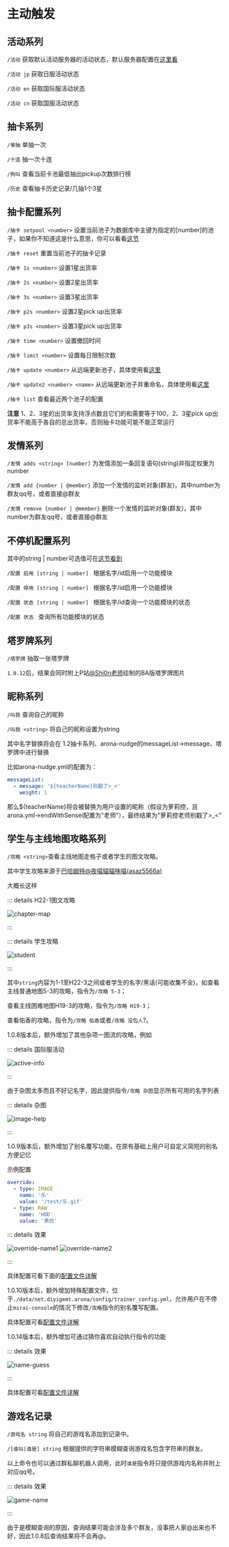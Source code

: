 # 主动触发

## 活动系列

`/活动` 获取默认活动服务器的活动状态，默认服务器配置在[这里看](/v1/config/base-config#default-activity)

`/活动 jp` 获取日服活动状态

`/活动 en` 获取国际服活动状态

`/活动 cn` 获取国服活动状态

## 抽卡系列

`/单抽` 单抽一次

`/十连` 抽一次十连

`/狗叫` 查看当前卡池最低抽出pickup次数排行榜

`/历史` 查看抽卡历史记录/几抽1个3星

## 抽卡配置系列

`/抽卡 setpool <number>`  设置当前池子为数据库中主键为指定的[number]的池子，如果你不知道这是什么意思，你可以看看[这节](../config/database#setpool-config)

`/抽卡 reset` 重置当前池子的抽卡记录

`/抽卡 1s <number>` 设置1星出货率

`/抽卡 2s <number>` 设置2星出货率

`/抽卡 3s <number>` 设置3星出货率

`/抽卡 p2s <number>` 设置2星pick up出货率

`/抽卡 p3s <number>` 设置3星pick up出货率

`/抽卡 time <number>` 设置撤回时间

`/抽卡 limit <number>` 设置每日限制次数

`/抽卡 update <number>` 从远端更新池子，具体使用看[这里](./remote#remote-pool-update)

`/抽卡 update2 <number> <name>` 从远端更新池子并重命名，具体使用看[这里](./remote#remote-pool-update)

`/抽卡 list` 查看最近两个池子的配置

**注意** 1、2、3星的出货率支持浮点数且它们的和需要等于100，2、3星pick up出货率不能高于各自的总出货率，否则抽卡功能可能不能正常运行

## 发情系列

`/发情 adds <string> [number]`  为发情添加一条回复语句(string)并指定权重为number

`/发情 add {number | @member}` 添加一个发情的监听对象(群友)，其中number为群友qq号，或者直接@群友

`/发情 remove {number | @member}` 删除一个发情的监听对象(群友)，其中number为群友qq号，或者直接@群友

## 不停机配置系列

其中的string | number可选值可在[这节看到](/v1/config/base-config#service-names)

`/配置 启用 [string | number] ` 根据名字/id启用一个功能模块

`/配置 停用 [string | number] ` 根据名字/id启用一个功能模块

`/配置 状态 [string | number] ` 根据名字/id查询一个功能模块的状态

`/配置 状态 `  查询所有功能模块的状态

## 塔罗牌系列

`/塔罗牌` 抽取一张塔罗牌

`1.0.12`后，结果会同时附上P站[@Shi0n老师](https://www.pixiv.net/users/4150140)绘制的BA版塔罗牌图片

## 昵称系列<a id="call_me"> </a>

`/叫我` 查询自己的昵称

`/叫我 <string>` 将自己的昵称设置为string

其中名字替换将会在 1.2抽卡系列、arona-nudge的messageList->message、塔罗牌中进行替换

比如arona-nudge.yml的配置为：

```yaml
messageList:
  - message: '${teacherName}别戳了>_<'
    weight: 1
```

那么${teacherName}将会被替换为用户设置的昵称（假设为萝莉控，且arona.yml->endWithSensei配置为"老师"），最终结果为"萝莉控老师别戳了>_<"

## 学生与主线地图攻略系列<a id="main-map"> </a>

`/攻略 <string>`查看主线地图走格子或者学生的图文攻略。

其中学生攻略来源于[巴哈姆特@夜喵貓貓咪喵(asaz5566a)](https://wall.gamer.com.tw/user.php?userId=asaz5566a)

大概长这样

::: details H22-1图文攻略

<img src="/image/guide/chapter-map.webp" alt="chapter-map" />

:::

::: details 学生攻略

<img src="/image/guide/student.webp" alt="student" />

:::

其中`string`内容为1-1至H22-3之间或者学生的名字/黑话(可能收集不全)，如查看主线普通地图5-3的攻略，指令为`/攻略 5-3`；

查看主线困难地图H19-3的攻略，指令为`/攻略 H19-3`；

查看佑香的攻略，指令为`/攻略 佑香`或者`/攻略 没包人`?。

1.0.8版本后，额外增加了其他杂项一图流的攻略，例如

::: details 国际服活动

<img src="/image/guide/active-info.webp" alt="active-info" />

:::

由于杂图太多而且不好记名字，因此提供指令`/攻略 杂图`显示所有可用的名字列表

::: details 杂图

<img src="/image/command/image-help.webp" alt="image-help" />

:::

1.0.9版本后，额外增加了别名覆写功能，在原有基础上用户可自定义简短的别名方便记忆<a id="other-name"> </a>

示例配置

```yaml
override:
  - type: IMAGE
    name: '乐'
    value: '/test/乐.gif'
  - type: RAW
    name: 'HOD'
    value: '黑白'
```

::: details 效果

<img src="/image/command/override-name1.webp" alt="override-name1" />
<img src="/image/config/override-name2.webp" alt="override-name2" />

:::

具体配置可看下面的[配置文件详解](#other-name-config)

1.0.10版本后，额外增加特殊配置文件，位于`./data/net.diyigemt.arona/config/trainer_config.yml`，允许用户在不停止`mirai-console`的情况下修改`/攻略`指令的别名覆写配置。<a id="other-name-runtime"> </a>

具体配置可看[配置文件详解](/v1/config/base-config#other-name-config-2)

1.0.14版本后，额外增加可通过猜你喜欢自动执行指令的功能<a id="name-guess-using"> </a>

::: details 效果

<img src="/image/config/name-guess.webp" alt="name-guess" />

:::

具体配置可看[配置文件详解](/v1/config/base-config#name-guess-config)

## 游戏名记录<a id="game-name"> </a>

`/游戏名 string` 将自己的游戏名添加到记录中。

`/[谁叫|谁是] string` 根据提供的字符串模糊查询游戏名包含字符串的群友。

以上命令也可以通过群私聊机器人调用，此时`谁是`指令将只提供游戏内名称并附上对应qq号。

::: details 效果

<img src="/image/command/game-name.webp" alt="game-name" />

:::

由于是模糊查询的原因，查询结果可能会涉及多个群友，没事把人家@出来也不好，因此1.0.8后查询结果将不会再@。
